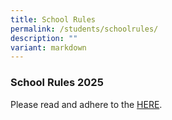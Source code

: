 ```yaml
---
title: School Rules
permalink: /students/schoolrules/
description: ""
variant: markdown
---
```

### School Rules 2025

Please read and adhere to the [HERE](/files/2025_School_Rules_updated_v2_26082025.pdf).